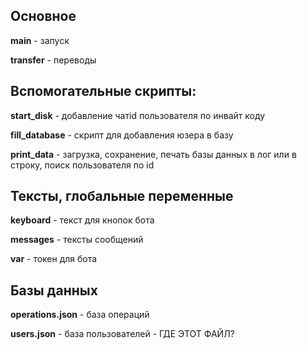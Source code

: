 Основное
---
**main** - запуск

**transfer** - переводы



Вспомогательные скрипты:
---
**start_disk** - добавление чатid пользователя по инвайт коду

**fill_database** - скрипт для добавления юзера в базу

**print_data** - загрузка, сохранение, печать базы данных в лог или в строку, поиск пользователя по id



Тексты, глобальные переменные
---
**keyboard** - текст для кнопок бота

**messages** - тексты сообщений

**var** - токен для бота



Базы данных
---
**operations.json** - база операций

**users.json** - база пользователей - ГДЕ ЭТОТ ФАЙЛ?
